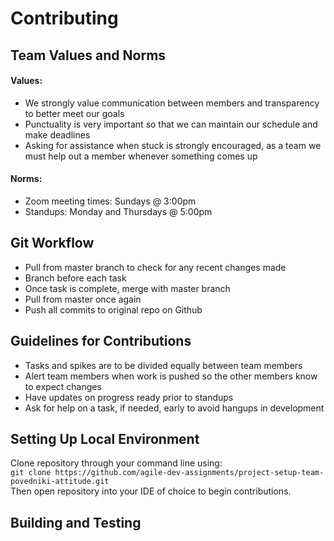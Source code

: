 # Contributing
## Team Values and Norms
#### Values:
* We strongly value communication between members and transparency to better meet our goals
* Punctuality is very important so that we can maintain our schedule and make deadlines
* Asking for assistance when stuck is strongly encouraged, as a team we must help out a member whenever something comes up
#### Norms:
* Zoom meeting times: Sundays @ 3:00pm
* Standups: Monday and Thursdays @ 5:00pm

## Git Workflow
* Pull from master branch to check for any recent changes made
* Branch before each task 
* Once task is complete, merge with master branch
* Pull from master once again
* Push all commits to original repo on Github

## Guidelines for Contributions
* Tasks and spikes are to be divided equally between team members
* Alert team members when work is pushed so the other members know to expect changes
* Have updates on progress ready prior to standups
* Ask for help on a task, if needed, early to avoid hangups in development

## Setting Up Local Environment
Clone repository through your command line using:<br>
`git clone https://github.com/agile-dev-assignments/project-setup-team-povedniki-attitude.git`<br>
Then open repository into your IDE of choice to begin contributions.

## Building and Testing
